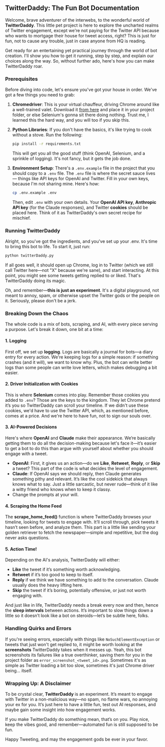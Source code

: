 ## TwitterDaddy: The Fun Bot Documentation

Welcome, brave adventurer of the interwebs, to the wonderful world of **TwitterDaddy**. This little pet project is here to explore the uncharted realms of Twitter engagement, except we're not paying for the Twitter API because who wants to mortgage their house for tweet access, right? This is just for fun, not to cause any trouble, just in case anyone from HQ is reading.

Get ready for an entertaining yet practical journey through the world of bot creation. I'll show you how to get it running, step by step, and explain our choices along the way. So, without further ado, here's how you can make TwitterDaddy roar.

### Prerequisites

Before diving into code, let's ensure you've got your house in order. We've got a few things you need to grab:

1. **Chromedriver**: This is your virtual chauffeur, driving Chrome around like a well-trained valet. Download it [from here](https://googlechromelabs.github.io/chrome-for-testing/) and place it in your project folder, or else Selenium's gonna sit there doing nothing. Trust me, I learned this the hard way, and you will too if you skip this.

2. **Python Libraries**: If you don't have the basics, it's like trying to cook without a stove. Run the following:

   ```bash
   pip install -r requirements.txt
   ```

   This will get you all the good stuff (think OpenAI, Selenium, and a sprinkle of logging). It's not fancy, but it gets the job done.

3. **Environment Setup**: There's a `.env.example` file in the project that you should copy to a `.env` file. The `.env` file is where the secret sauce lives — things like API keys for OpenAI and Twitter. Fill in your own keys, because I'm not sharing mine. Here's how:

   ```bash
   cp .env.example .env
   ```

   Then, edit `.env` with your own details. Your **OpenAI API key**, **Anthropic API key** (for the Claude responses), and Twitter **cookies** should be placed here. Think of it as TwitterDaddy's own secret recipe for mischief.

### Running TwitterDaddy

Alright, so you've got the ingredients, and you've set up your .env. It's time to bring this bot to life. To start it, just run:

```bash
python twitterDaddy.py
```

If all goes well, it should open up Chrome, log in to Twitter (which we still call Twitter here—not "X" because we're sane), and start interacting. At this point, you might see some tweets getting replied to or liked. That's TwitterDaddy doing its magic.

Oh, and remember—**this is just an experiment**. It's a digital playground, not meant to annoy, spam, or otherwise upset the Twitter gods or the people on it. Seriously, please don't be a jerk.

### Breaking Down the Chaos

The whole code is a mix of bots, scraping, and AI, with every piece serving a purpose. Let's break it down, one bit at a time:

#### 1. Logging

First off, we set up **logging**. Logs are basically a journal for bots—a diary entry for every action. We're keeping logs for a simple reason: if something crashes (and it will), we want to know why. Plus, the bot can write better logs than some people can write love letters, which makes debugging a bit easier.

#### 2. Driver Initialization with Cookies

This is where **Selenium** comes into play. Remember those cookies you added to `.env`? Those are the keys to the kingdom. They let Chrome pretend it’s you so TwitterDaddy can scroll your timeline. If we didn't use these cookies, we'd have to use the Twitter API, which, as mentioned before, comes at a price. And we're here to have fun, not to sign our souls over.

#### 3. AI-Powered Decisions

Here's where **OpenAI** and **Claude** make their appearance. We’re basically getting them to do all the decision-making because let's face it—it’s easier to get a bot to do this than argue with yourself about whether you should engage with a tweet.

- **OpenAI**: First, it gives us an action—do we **Like**, **Retweet**, **Reply**, or **Skip** a tweet? This part of the code is what decides the level of engagement.
- **Claude**: If OpenAI says we should reply, then Claude generates something pithy and relevant. It’s like the cool sidekick that always knows what to say. Just a little sarcastic, but never rude—think of it like a witty friend who knows when to keep it classy.
- Change the prompts at your will.

#### 4. Scraping the Home Feed

The **scrape_home_feed()** function is where TwitterDaddy browses your timeline, looking for tweets to engage with. It’ll scroll through, pick tweets it hasn’t seen before, and analyze them. This part is a little like sending your golden retriever to fetch the newspaper—simple and repetitive, but the dog never asks questions.

#### 5. Action Time!

Depending on the AI's analysis, TwitterDaddy will either:

- **Like** the tweet if it’s something worth acknowledging.
- **Retweet** if it’s too good to keep to itself.
- **Reply** if we think we have something to add to the conversation. Claude usually does the heavy lifting here.
- **Skip** the tweet if it’s boring, potentially offensive, or just not worth engaging with.

And just like in life, TwitterDaddy needs a break every now and then, hence the **sleep intervals** between actions. It’s important to slow things down a little so it doesn’t look like a bot on steroids—let’s be subtle here, folks.

### Handling Quirks and Errors

If you're seeing errors, especially with things like `NoSuchElementException` or tweets that just won't get replied to, it might be worth looking at the **screenshots** TwitterDaddy takes when it messes up. Yeah, this bot screenshots its failures like a true overthinker, saving them for you in the project folder as `error_screenshot_<tweet_id>.png`. Sometimes it's as simple as Twitter loading a bit too slow, sometimes it's just Chrome driver being... itself.

### Wrapping Up: A Disclaimer

To be crystal clear, **TwitterDaddy** is an experiment. It’s meant to engage with Twitter in a non-malicious way—no spam, no flame wars, no annoying your ex for you. It’s just here to have a little fun, test out AI responses, and maybe gain some insight into how engagement works.

If you make TwitterDaddy do something mean, that’s on you. Play nice, keep the vibes good, and remember—automated fun is still supposed to be fun.

Happy Tweeting, and may the engagement gods be ever in your favor.

